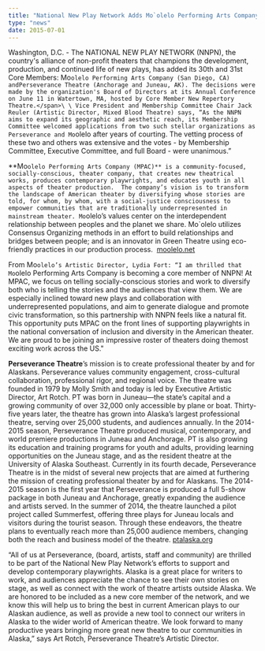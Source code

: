 ```yaml
---
title: "National New Play Network Adds Mo`olelo Performing Arts Company and Perseverance Theatre to Core Membership"
type: "news"
date: 2015-07-01
---
```


<span class="lead-in">Washington, D.C. - The NATIONAL NEW PLAY NETWORK (NNPN), the country's alliance of non-profit theaters that champions the development, production, and continued life of new plays, has added its 30th and 31st Core Members: Mo`olelo Performing Arts Company (San Diego, CA) andPerseverance Theatre (Anchorage and Juneau, AK). The decisions were made by the organization's Board of Directors at its Annual Conference on June 11 in Watertown, MA, hosted by Core Member New Repertory Theatre.</span>\
\
Vice President and Membership Committee Chair Jack Reuler (Artistic Director, Mixed Blood Theatre) says, “As the NNPN aims to expand its geographic and aesthetic reach, its Membership Committee welcomed applications from two such stellar organizations as Perseverance and Mo`olelo after years of courting. The vetting process of these two and others was extensive and the votes - by Membership Committee, Executive Committee, and full Board - were unanimous.”

**Mo`olelo Performing Arts Company (MPAC)** is a community-focused, socially-conscious, theater company, that creates new theatrical works, produces contemporary playwrights, and educates youth in all aspects of theater production.  The company’s vision is to transform the landscape of American theater by diversifying whose stories are told, for whom, by whom, with a social-justice consciousness to empower communities that are traditionally underrepresented in mainstream theater. Mo`olelo’s values center on the interdependent relationship between peoples and the planet we share. Mo`olelo utilizes Consensus Organizing methods in an effort to build relationships and bridges between people; and is an innovator in Green Theatre using eco-friendly practices in our production process.  <a href="http://moolelo.net/" rel="nofollow">moolelo.net</a>

From Mo`olelo’s Artistic Director, Lydia Fort: “I am thrilled that Mo`olelo Performing Arts Company is becoming a core member of NNPN! At MPAC, we focus on telling socially-conscious stories and work to diversify both who is telling the stories and the audiences that view them. We are especially inclined toward new plays and collaboration with underrepresented populations, and aim to generate dialogue and promote civic transformation, so this partnership with NNPN feels like a natural fit.  This opportunity puts MPAC on the front lines of supporting playwrights in the national conversation of inclusion and diversity in the American theater.  We are proud to be joining an impressive roster of theaters doing themost exciting work across the US."

**Perseverance Theatre**’s mission is to create professional theater by and for Alaskans. Perseverance values community engagement, cross-cultural collaboration, professional rigor, and regional voice. The theatre was founded in 1979 by Molly Smith and today is led by Executive Artistic Director, Art Rotch. PT was born in Juneau—the state’s capital and a growing community of over 32,000 only accessible by plane or boat. Thirty-five years later, the theatre has grown into Alaska’s largest professional theatre, serving over 25,000 students, and audiences annually. In the 2014-2015 season, Perseverance Theatre produced musical, contemporary, and world premiere productions in Juneau and Anchorage. PT is also growing its education and training programs for youth and adults, providing learning opportunities on the Juneau stage, and as the resident theatre at the University of Alaska Southeast. Currently in its fourth decade, Perseverance Theatre is in the midst of several new projects that are aimed at furthering the mission of creating professional theater by and for Alaskans. The 2014-2015 season is the first year that Perseverance is produced a full 5-show package in both Juneau and Anchorage, greatly expanding the audience and artists served. In the summer of 2014, the theatre launched a pilot project called Summerfest, offering three plays for Juneau locals and visitors during the tourist season. Through these endeavors, the theatre plans to eventually reach more than 25,000 audience members, changing both the reach and business model of the theatre. <a href="http://www.ptalaska.org/" rel="nofollow">ptalaska.org</a>

“All of us at Perseverance, (board, artists, staff and community) are thrilled to be part of the National New Play Network’s efforts to support and develop contemporary playwrights. Alaska is a great place for writers to work, and audiences appreciate the chance to see their own stories on stage, as well as connect with the work of theatre artists outside Alaska. We are honored to be included as a new core member of the network, and we know this will help us to bring the best in current American plays to our Alaskan audience, as well as provide a new tool to connect our writers in Alaska to the wider world of American theatre. We look forward to many productive years bringing more great new theatre to our communities in Alaska,” says Art Rotch, Perseverance Theatre’s Artistic Director.

